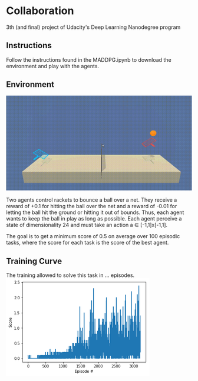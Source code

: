 # Collaboration
3th (and final) project of Udacity's Deep Learning Nanodegree program

## Instructions
Follow the instructions found in the MADDPG.ipynb to download the environment and play with the agents. 

## Environment 

![movie](https://github.com/rmnfournier/collaboration-competition/blob/master/final.gif)

Two agents control rackets to bounce a ball over a net. They receive a reward of +0.1 for hitting the ball over the net and a reward of -0.01 for letting the ball hit the ground or hitting it out of bounds. Thus, each agent wants to keep the ball in play as long as possible. Each agent perceive a state of dimensionality 24 and must take an action a $\in$ [-1,1]x[-1,1]. 

The goal is to get a minimum score of 0.5 on average over 100 episodic tasks, where the score for each task is the score of the best agent. 

## Training Curve
The training allowed to solve this task in ... episodes. 
![training](https://github.com/rmnfournier/collaboration-competition/blob/master/score.png) 
